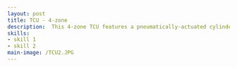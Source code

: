 ```yaml
---
layout: post
title: TCU - 4-zone
description:  This 4-zone TCU features a pneumatically-actuated cylinder coupled to a thermal head that interfaces directly with the customer's semiconductor device. The thermal head integrates thermoelectric coolers (TECs) for active temperature control, supporting an operating range from 0°C to 120°C. An outer, polycarbonate housing surrounds the thermal head, acting as a purge chamber where dry air is introduced to prevent condensation during low-temperature testing. The inner CPU zone is passively cooled via a recirculating water chiller while the outer I/O zone is thermally controlled by four TECs and is driven by an external PID controller with the help of RTDs.
skills: 
- skill 1
- skill 2
main-image: /TCU2.JPG
---
```

